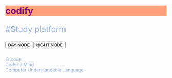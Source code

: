 # codify
#Study platform
<!----CODIFY---->
<html>
<head> 
<style>
a:link{text-decoration: none;color:Green;}
a:visited{text-decoration: none;color:pink;}
a:hover{text-decoration: underline;color:red;}
a:active{color:yellow; background-color:transparent; text-decoration:underline}
title
{
	color: red;
}
body
{
        background-image:url("D:\OIP (1).jpg");
        /* Full height */
        height: 100%; 

        /* Center and scale the image nicely */
        background-position: center;
        background-repeat: no-repeat;
        background-size: 100% 100%;
        background-attachment: fixed;
        font: italic bold 13px 'Times New Roman', Times, FreeSerif, serif;
        color: #99b0da;
}
html body .content-outer {
min-width: 0;
max-width: 100%;
width: 100%;
}
.content{
background:white;
width:50%;
padding:80px;
margin-top:0;
margin:100px auto;
}
.content1{
background:black;
width:10%;
padding:10px;
/*margin:100px auto;*/
}
p{
font-size:25px;
}
h1
{
        color:purple;
        background-color:lightsalmon;
}
</style>
<title>CODIFY</title>
<link rel="icon" href="D:\OIP.jpg" type="image/icon type">
</head>
<body>
<div class="row">
			<div class="col-md-12">
				<button class="btn btn-default js-go-day">DAY NODE</button>
				<button class="btn btn-default js-go-night">NIGHT NODE</button>
			</div>
			</div>
			<script>

		$('.js-go-night').click(function(){
			$('body').addClass('night');
			$('div').addClass('night');
			$('li').addClass('night');

		});
		$('.js-go-day').click(function(){
			$('body').removeClass('night');
			$('div').removeClass('night');
			$('li').removeClass('night');
		});


		// this is a variable to keep track
		// of which chapter we are on
		var counter = 0;

		// when we click on a chapter thumbnail
		// it displays that chapter
		// this code is pretty similar to the
		// image gallery, but I've added some code
		// to update the counter
		$(".chapter-thumbnail").click(function(){
			// copy the html from the thumbnail (this)
			// to the main viwer
			$("#mainViewer").html(
				$(this).html());

			// get the id of this element so we can
			// get hold of its number
			var id = $(this).attr("id");

			// set the counter to the number of the
			// chapter we selected.
			// We get this by taking the last charcter
			// of the id and convert it to a number
			// id.slice gets a subsection of the string
			// passing in -1 means we get just the
			// last character
			// parseInt converts it to a number (integer)
			counter = parseInt(id.slice(-1));
		});

		// virtually click the first chapter to select it
		$("#chapter"+counter).click();

		// when we click on the main viewer we want to
		// move forward or backward in the
		// chapter
		$("#mainViewer").click(function (event){

			// move forward if we click to the right
			// or backward if we click to the left

			// event.offsetX is the horizontal
			// position of the mouse inside the
			// element we have clicked on,
			// it will be between 0
			// and the width of the element

			// $(this).width()*0.3 is 30% of
			// the with of the element

			// if event.offsetX is less than
			// 30% of the width, it means it is
			// on the left hand side
			if(event.offsetX
				< $(this).width()*0.3){
				// if we've clicked on the left
				// go back
				counter = counter - 1;
			} else {
				// if we've clicked on the right
				// go forwards
				counter = counter + 1;
			}

			// If we've gone below 0 it means
			// we were at the beginning, and
			// should just stay at zero
			if(counter < 0){
				counter =  0;
			}

			// $(".chapter-thumbnail").length
			// is the number of elements that
			// match the selector .chapter-thumbnail
			// i.e. the number of chapter thumbnails
			// if counter is equal to or more than
			// the number of thumbnails it means
			// we've gone past the last chapter which
			// is $(".chapter-thumbnail").length-1
			// (because we start counting at 0)
			if(counter >=
				$(".chapter-thumbnail").length){
				counter =
			$(".chapter-thumbnail").length-1;
			}

			// we get the id of the chapter thumbnail
			// we want by putting counter on the end
			// of it.
			// we can do a virtual click on the
			// chapter thumbnail to select it
			$("#chapter"+counter).click();
		});

	</script>
<h1><p><b><i><center>CODIFY</b></i></center></p>
<p><center><i>Come and learn coding with us</i></center></p></h1>
<div class="content1"><h2 style="text-align:left;"><b><i><p>Contents:</p>
<p><a href="file:///C:/Users/hp/OneDrive/Desktop/project.html">Home</a></p>
<p><a href="#1">To write a program to insert an element in an array in the given position</a></p>
<p><a href="#2">To write a program to find the area and circumference of the circle</a></p>
<p><a href="#3">A program to check whether a person is eligible to vote or not</a></p></h2></div></b></i>
<div class="content"><div dir="ltr" style="text-align:left;" trbidi="on">
<h3 style="text-align:left;" id="1">
<span style="color: purple;"><b>AIM:To write a program to insert an element in an array in the given position</b></span></h3>
<br />
<div>
<span style="color: orange;">ALGORITHM:</span><br />
Step-1 Start the program<br />
<div>
Step-2 Enter the size of the array</div>
<div>
Step-3 Enter the elements of the array</div>
<div>
Step-4 Print the elements of the array</div>
<div>
Step-5 Enter the element to be inserted and its position in the array</div>
<div>
Step-6 Set a loop up to the position you enter</div>
<div>
Step-7 Push the order of the position by one, which are greater,then the position you entered<br />
Step-8 Insert the element in the position entered by you</div>
<div>
Step-9 Print the array after insertion of the element</div>
<div>
Step-10 Stop</div>
<div>
<span style="color: orange;"></span><br />
<!--more--><span style="color: orange;"><br /></span>
<span style="color: orange;">PROGRAM:</span><br />
<span style="color: red;">/*INSERTING AN ELEMENTS INTO THE VECTOR*/</span></div>
<div>
#include&lt;stdio.h&gt;</div>
<div>
void main()</div>
<div>
{int a[100],no,i,pos,item;</div>
<div>
printf(“\nEnter the size of the matrix”);</div>
<div>
scanf(“%d”,&amp;no);</div>
<div>
printf(“\nEnter the elements of the matrix”);</div>
<div>
for(i=0;i&lt;no;i++)</div>
<div>
scanf(“%d”,&amp;a[i]);</div>
<div>
printf(“\nEntered elements of the matrix is”);</div>
<div>
for(i=0;i&lt;no;i++)</div>
<div>
printf(“\n%d”,a[i]);</div>
<div>
printf(“\nEnter the element and its position in the array”);</div>
<div>
scanf(“%d\n%d”,&amp;item,&amp;pos);</div>
<div>
no++;</div>
<div>
for(i=no;i&gt;=pos;i-)a[i]=a[i-1];</div>
<div>
a[-pos]=item;</div>
<div>
printf(“\n”);</div>
<div>
printf(“\nArray after the insertion”);</div>
<div>
for(i=0;i&lt;no;i++)</div>
<div>
printf(“\n%d”,a[i]);}</div>
<div>
<span style="color: orange;"><br /></span>
<span style="color: orange;">SAMPLE OUTPUT:</span></div><div>Enter the size of the array&nbsp;</div>
<div>
5</div>
<div>
Enter the elements of the array</div>
<div>
1 2 4 5 6</div>
<div>
Entered elements of the array</div>
<div>
1 2 4 5 6</div>
<div>
Enter the element and its position in the array&nbsp;</div>
<div>
3</div>
<div>
Array after the insertion</div>
<div>
1 2 3 4 5 6</div>
</div>
</div></div>
<div class="content"><div dir="ltr" style="text-align: left;" trbidi="on">
<h4 style="text-align: left;">
<span style="color: purple;"><span style="color: #4c1130;" id="2">AIM:</span>To write a program to find the area and circumference of the circle.</span></h4>
<br />
<span style="color: orange;"> ALGORITHM:</span><br />
Step-1 Start the program.<br />
<div>
Step-2Input the radius of the circle.</div>
<div>
Step-3Find the area and circumference of the circle using the formula Area=3.14*r*r and Circumference=2*3.14*r</div>
<div>
Step-4Print the area and the circumference of the circle</div>
<div>
Step-5Stop<br />
<br />
<!--more--><br /><br />
<span style="color: orange;">PROGRAM</span>:<br />
<div>
<span style="color: red;">/*TO FIND THE AREA AND CIRCUMFERENCE OF THE CIRCLE*/</span><br />
<div>
#include&lt;stdio.h&gt;</div>
<div>
void main()</div>
<div>
{float rad,area,circum;</div>
<div>
printf(“\nEnter the radius of the circle”);</div>
<div>
scanf(“%f”,&amp;rad);</div>
<div>
area=3.14*rad*rad;</div>
<div>
circum=2*3.14*rad;</div>
<div>
printf(“\nArea=%f”,area);</div>
<div>
printf(“\nCircumference=%f”,circum);}<br />
<br />
<br />
<span style="color: orange;">SAMPLE INPUT AND OUTPUT:</span><br />
Enter the radius of the circle 5<br />
Area=78.500000<br />
Circumference=31.400000</div>
</div>
</div>
</div></div>
<div class="content"><div dir="ltr" style="text-align: left;" trbidi="on">
<br />
<div class="MsoNormal">
<v:shapetype coordsize="21600,21600" filled="f" id="_x0000_t75" o:preferrelative="t" o:spt="75" path="m@4@5l@4@11@9@11@9@5xe" stroked="f"><b><i>
 <v:stroke joinstyle="miter">
 <v:formulas>
  <v:f eqn="if lineDrawn pixelLineWidth 0">
  <v:f eqn="sum @0 1 0">
  <v:f eqn="sum 0 0 @1">
  <v:f eqn="prod @2 1 2">
  <v:f eqn="prod @3 21600 pixelWidth">
  <v:f eqn="prod @3 21600 pixelHeight">
  <v:f eqn="sum @0 0 1">
  <v:f eqn="prod @6 1 2">
  <v:f eqn="prod @7 21600 pixelWidth">
  <v:f eqn="sum @8 21600 0">
  <v:f eqn="prod @7 21600 pixelHeight">
  <v:f eqn="sum @10 21600 0">
 </v:f></v:f></v:f></v:f></v:f></v:f></v:f></v:f></v:f></v:f></v:f></v:f></v:formulas>
 <v:path gradientshapeok="t" o:connecttype="rect" o:extrusionok="f">
 <o:lock aspectratio="t" v:ext="edit">
</o:lock></v:path></v:stroke></i></b></v:shapetype><v:shape id="Ink_x0020_4" o:spid="_x0000_s1027" style="height: 1.45pt; margin-left: 60.9pt; margin-top: 113.9pt; mso-height-percent: 0; mso-height-percent: 0; mso-height-relative: page; mso-position-horizontal-relative: text; mso-position-horizontal: absolute; mso-position-vertical-relative: text; mso-position-vertical: absolute; mso-width-percent: 0; mso-width-percent: 0; mso-width-relative: page; mso-wrap-distance-bottom: 0; mso-wrap-distance-left: 9pt; mso-wrap-distance-right: 9pt; mso-wrap-distance-top: 0; mso-wrap-style: square; position: absolute; visibility: visible; width: 1.45pt; z-index: 251661312;" type="#_x0000_t75">
 <v:imagedata o:title="" src="file:///C:/Users/hp/AppData/Local/Temp/msohtmlclip1/01/clip_image001.png"><b><i>
</i></b></v:imagedata></v:shape><v:shape id="Ink_x0020_3" o:spid="_x0000_s1026" style="height: 1.45pt; margin-left: 41pt; margin-top: 97.2pt; mso-height-percent: 0; mso-height-percent: 0; mso-height-relative: page; mso-position-horizontal-relative: text; mso-position-horizontal: absolute; mso-position-vertical-relative: text; mso-position-vertical: absolute; mso-width-percent: 0; mso-width-percent: 0; mso-width-relative: page; mso-wrap-distance-bottom: 0; mso-wrap-distance-left: 9pt; mso-wrap-distance-right: 9pt; mso-wrap-distance-top: 0; mso-wrap-style: square; position: absolute; visibility: visible; width: 1.45pt; z-index: 251660288;" type="#_x0000_t75">
 <v:imagedata o:title="" src="file:///C:/Users/hp/AppData/Local/Temp/msohtmlclip1/01/clip_image001.png"><b><i>
</i></b></v:imagedata></v:shape></div>
<h5 style="text-align: left;">
<span style="color: purple;"><i><b style="mso-bidi-font-weight: normal;"><span lang="EN-US" style="font-size: 13.0pt;" id="3">AIM: <span style="mso-spacerun: yes;">&nbsp;</span></span></b><span lang="EN-US" style="font-size: 13.0pt;">A program to check whether a person is
eligible to vote or not.</span></i></span></h5>
<div style="text-align: left;">
<b><span lang="EN-US" style="background-color: white;"><i><span style="color: orange;">CODING</span></i></span></b></div>
<div class="MsoNormal" style="mso-layout-grid-align: none; text-autospace: none;">
<b><i><span lang="EN-US" style="background: white; color: blue; font-family: &quot;consolas&quot;; font-size: 9.5pt;">#include</span><span lang="EN-US" style="background: white; color: #a31515; font-family: &quot;consolas&quot;; font-size: 9.5pt;">&lt;stdio.h&gt;</span></i></b></div>
<div class="MsoNormal" style="mso-layout-grid-align: none; text-autospace: none;">
<b><i><span lang="EN-US" style="background: white; color: blue; font-family: &quot;consolas&quot;; font-size: 9.5pt;">void</span><span lang="EN-US" style="background: white; color: black; font-family: &quot;consolas&quot;; font-size: 9.5pt;"> main()<o:p></o:p></span></i></b></div>
<div class="MsoNormal" style="mso-layout-grid-align: none; text-autospace: none;">
<b><i><span lang="EN-US" style="background: white; color: black; font-family: &quot;consolas&quot;; font-size: 9.5pt;">{ </span></i></b><br />
<!--more--><b><i><span lang="EN-US" style="background: white; color: blue; font-family: &quot;consolas&quot;; font-size: 9.5pt;">int</span><span lang="EN-US" style="background: white; color: black; font-family: &quot;consolas&quot;; font-size: 9.5pt;"> a;<o:p></o:p></span></i></b></div>
<div class="MsoNormal" style="mso-layout-grid-align: none; text-autospace: none;">
<span lang="EN-US" style="background: white; color: black; font-family: &quot;consolas&quot;; font-size: 9.5pt;"><b><i><span style="mso-spacerun: yes;">&nbsp;</span>clrscr();<o:p></o:p></i></b></span></div>
<div class="MsoNormal" style="mso-layout-grid-align: none; text-autospace: none;">
<b><i><span lang="EN-US" style="background: white; color: black; font-family: &quot;consolas&quot;; font-size: 9.5pt;"><span style="mso-spacerun: yes;">&nbsp;</span>printf(</span><span lang="EN-US" style="background: white; color: #a31515; font-family: &quot;consolas&quot;; font-size: 9.5pt;">"the age"</span><span lang="EN-US" style="background: white; color: black; font-family: &quot;consolas&quot;; font-size: 9.5pt;">);<o:p></o:p></span></i></b></div>
<div class="MsoNormal" style="mso-layout-grid-align: none; text-autospace: none;">
<b><i><span lang="EN-US" style="background: white; color: black; font-family: &quot;consolas&quot;; font-size: 9.5pt;"><span style="mso-spacerun: yes;">&nbsp;</span>scanf(</span><span lang="EN-US" style="background: white; color: #a31515; font-family: &quot;consolas&quot;; font-size: 9.5pt;">"%d"</span><span lang="EN-US" style="background: white; color: black; font-family: &quot;consolas&quot;; font-size: 9.5pt;">,&amp;a);<o:p></o:p></span></i></b></div>
<div class="MsoNormal" style="mso-layout-grid-align: none; text-autospace: none;">
<b><i><span lang="EN-US" style="background: white; color: black; font-family: &quot;consolas&quot;; font-size: 9.5pt;"><span style="mso-spacerun: yes;">&nbsp;</span></span><span lang="EN-US" style="background: white; color: blue; font-family: &quot;consolas&quot;; font-size: 9.5pt;">if</span><span lang="EN-US" style="background: white; color: black; font-family: &quot;consolas&quot;; font-size: 9.5pt;">(a&gt;=18)<o:p></o:p></span></i></b></div>
<div class="MsoNormal" style="mso-layout-grid-align: none; text-autospace: none;">
<b><i><span lang="EN-US" style="background: white; color: black; font-family: &quot;consolas&quot;; font-size: 9.5pt;"><span style="mso-spacerun: yes;">&nbsp;</span>printf(</span><span lang="EN-US" style="background: white; color: #a31515; font-family: &quot;consolas&quot;; font-size: 9.5pt;">"eligible to
vote"</span><span lang="EN-US" style="background: white; color: black; font-family: &quot;consolas&quot;; font-size: 9.5pt;">);<o:p></o:p></span></i></b></div>
<div class="MsoNormal" style="mso-layout-grid-align: none; text-autospace: none;">
<b><i><span lang="EN-US" style="background: white; color: black; font-family: &quot;consolas&quot;; font-size: 9.5pt;"><span style="mso-spacerun: yes;">&nbsp;</span></span><span lang="EN-US" style="background: white; color: blue; font-family: &quot;consolas&quot;; font-size: 9.5pt;">else</span><span lang="EN-US" style="background: white; color: black; font-family: &quot;consolas&quot;; font-size: 9.5pt;"><o:p></o:p></span></i></b></div>
<div class="MsoNormal" style="mso-layout-grid-align: none; text-autospace: none;">
<b><i><span lang="EN-US" style="background: white; color: black; font-family: &quot;consolas&quot;; font-size: 9.5pt;"><span style="mso-spacerun: yes;">&nbsp;</span>printf(</span><span lang="EN-US" style="background: white; color: #a31515; font-family: &quot;consolas&quot;; font-size: 9.5pt;">"not eligible to
vote"</span><span lang="EN-US" style="background: white; color: black; font-family: &quot;consolas&quot;; font-size: 9.5pt;">);<o:p></o:p></span></i></b></div>
<div class="MsoNormal" style="mso-layout-grid-align: none; text-autospace: none;">
<span lang="EN-US" style="background: white; color: black; font-family: &quot;consolas&quot;; font-size: 9.5pt;"><b><i><span style="mso-spacerun: yes;">&nbsp;</span>getch();<o:p></o:p></i></b></span></div>
<div class="MsoNormal">
<b><i><span lang="EN-US" style="background: white; color: black; font-family: &quot;consolas&quot;; font-size: 9.5pt;"><span style="mso-spacerun: yes;">&nbsp;</span>}</span><span lang="EN-US"><o:p></o:p></span></i></b></div>
<div class="MsoNormal" style="mso-layout-grid-align: none; text-autospace: none;">
<br /></div>
<div class="MsoNormal">
<b><span lang="EN-US"><i><span style="color: orange;">OUTPUT</span><o:p></o:p></i></span></b></div>
<div class="MsoNormal">
<br /></div>
<div class="separator" style="clear: both; text-align: center;">
<a imageanchor="1" style="background-color: black; clear: left; float: left; margin-bottom: 1em; margin-right: 1em;"><img alt="program to check voting age" border="0" data-original-height="103" data-original-width="262" src="https://1.bp.blogspot.com/-tt37e2T5Asg/Xkqgaz4Pu_I/AAAAAAAATdg/uWadOUgvALMVpPNRZJHeHq7yl4KjF2KmwCLcBGAsYHQ/s1600/Annotation%2B2020-02-17%2B194625.png" title="ouput" /></a><b><i></i></b></div>
<br />
<div class="MsoNormal">
<b style="mso-bidi-font-weight: normal;"><i><span lang="EN-US" style="mso-no-proof: yes;"><v:shape id="Picture_x0020_1" o:spid="_x0000_i1025" style="height: 282pt; mso-wrap-style: square; visibility: visible; width: 451.2pt;" type="#_x0000_t75">
 <v:imagedata o:title="" src="file:///C:/Users/hp/AppData/Local/Temp/msohtmlclip1/01/clip_image002.png">
</v:imagedata></v:shape></span><span lang="EN-US" style="mso-bidi-font-weight: bold;"><o:p></o:p></span></i></b></div>
<br /></div></div>


</body>
<!--  Camera_Slideshow Styles  -->
<link rel="stylesheet" id="camera-css" href="http://project.dimpost.com/camera-slideshow/css/camera.css" type="text/css" media="all" />
<!-- Camera Slideshow Scripts -->
<script type='text/javascript' src='https://code.jquery.com/jquery-2.1.4.min.js'></script>
<script type='text/javascript' src='http://project.dimpost.com/camera-slideshow/scripts/jquery.mobile.customized.min.js'></script>
<script type='text/javascript' src='http://cdnjs.cloudflare.com/ajax/libs/jquery-easing/1.3/jquery.easing.min.js'></script>
<script type='text/javascript' src='http://project.dimpost.com/camera-slideshow/scripts/camera.min.js'></script>
<script type='text/javascript'>
jQuery(function() {
jQuery('#camera_wrap_1').camera({
time: 2500, // milliseconds between the end of the sliding effect and the start of the nex one
transPeriod: 1200, // length of the sliding effect in milliseconds
thumbnails: false, // thumnails & tooltip is controlled by it
pagination: true, // only when "pagination" is set to "false" thumbnails will be visible
fx: 'curtainTopLeft, curtainTopRight, curtainBottomLeft, curtainBottomRight, curtainSliceLeft, curtainSliceRight, blindCurtainTopLeft, blindCurtainTopRight, blindCurtainBottomLeft, blindCurtainBottomRight, blindCurtainSliceBottom, blindCurtainSliceTop, stampede, mosaic, mosaicReverse, mosaicRandom, mosaicSpiral, mosaicSpiralReverse, topLeftBottomRight, bottomRightTopLeft, bottomLeftTopRight, bottomLeftTopRight, scrollLeft, scrollRight, scrollHorz, scrollBottom, scrollTop', // transition effects
hover: false, // Pause on hover
height: '50%' // slideshow height (50% is default)
});
});
</script>
<style type="text/css">
.fluid_container {
margin: 0 auto;
/* aling centered */
width: 100%;
max-width: 900px;
overflow: hidden;
}

/* Blogger CSS Conflict Fix */
.camera_pag_ul {
border: none !important;
background: none !important;
}
.camera_pag_ul li {
float: inherit !important;
padding: inherit !important;
}
.camera_pag_ul {
margin: 0 !important;
border: 0 !important;
}
</style>
<div class="fluid_container">
<!-- camera_slideshow camera_wrap-->
<div class="camera_wrap" id="camera_wrap_1">
<div data-link="YOUR LINK HERE" data-thumb="http://project.dimpost.com/camera-slideshow/images/slides/thumbs/1.jpg" data-src="https://1.bp.blogspot.com/-ztgav987eac/XmOZ50XJkLI/AAAAAAAAUBU/3NPmT02ue8sUg8XfkqyJ_swkpJm5_1KEwCLcBGAsYHQ/s1600/3.jpg">
<div class="camera_caption fadeFromBottom">
Encode</div>
</div>
<div data-link="YOUR LINK HERE" data-thumb="http://project.dimpost.com/camera-slideshow/images/slides/thumbs/2.jpg" data-src="https://1.bp.blogspot.com/-xzb250fDtzY/XmOZ6NtJT2I/AAAAAAAAUBc/65xfJ5mdMuoStMEYcGJ6FoReY4ORwNz5gCLcBGAsYHQ/s1600/2.png">
<div class="camera_caption fadeFromBottom">
Coder's Mind</div>
</div>
<div data-link="YOUR LINK HERE" data-thumb="http://project.dimpost.com/camera-slideshow/images/slides/thumbs/3.jpg" data-src="https://1.bp.blogspot.com/-rrYPhREqD1o/XmOZ6HcpaRI/AAAAAAAAUBY/rJKmaobvYSY92ep7WiI_zT8q9wxrtHIeACLcBGAsYHQ/s1600/1.jpg">
<div class="camera_caption fadeFromBottom">
Computer Understandable Language</div>
</div>
</div>
<!-- #camera_wrap_1 -->
</div>
<!-- .fluid_container -->
</html>
